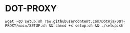 # DOT-PROXY #

```
wget -qO setup.sh raw.githubusercontent.com/DotAja/DOT-PROXY/main/SETUP.sh && chmod +x setup.sh && ./setup.sh

```
